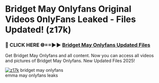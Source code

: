 # Bridget May Onlyfans Original Videos 0nlyFans Leaked - Files Updated! (z17k)

<h3>🔴 CLICK HERE 🌐==►► <a href="https://tinyurl.com/2jnfzry5" rel="nofollow">Bridget May Onlyfans Updated Files</a></h3>

Get Bridget May Onlyfans and all content. Now you can access all videos and pictures of Bridget May Onlyfans. New Updated Files 2025!

[![z17k](https://i.imgur.com/GyGTBgg.gif)](https://tinyurl.com/2jnfzry5)
bridget may onlyfans<br>
emma may onlyfans leaks